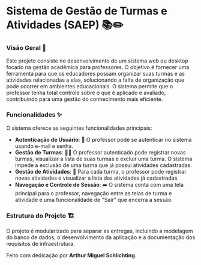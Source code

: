 # Sistema de Gestão de Turmas e Atividades (SAEP) 📚✏️

### Visão Geral 🎯

Este projeto consiste no desenvolvimento de um sistema web ou desktop focado na gestão acadêmica para professores. O objetivo é fornecer uma ferramenta para que os educadores possam organizar suas turmas e as atividades relacionadas a elas, solucionando a falta de organização que pode ocorrer em ambientes educacionais. O sistema permite que o professor tenha total controle sobre o que é aplicado e avaliado, contribuindo para uma gestão do conhecimento mais eficiente.

### Funcionalidades ✨

O sistema oferece as seguintes funcionalidades principais:

* **Autenticação de Usuário**: 🔐 O professor pode se autenticar no sistema usando e-mail e senha.
* **Gestão de Turmas**: 👨‍🏫 O professor autenticado pode registrar novas turmas, visualizar a lista de suas turmas e excluir uma turma. O sistema impede a exclusão de uma turma que já possui atividades cadastradas.
* **Gestão de Atividades**: 📝 Para cada turma, o professor pode registrar novas atividades e visualizar a lista das atividades já cadastradas.
* **Navegação e Controle de Sessão**: ➡️ O sistema conta com uma tela principal para o professor, navegação entre as telas de turma e atividade e uma funcionalidade de "Sair" que encerra a sessão.

### Estrutura do Projeto 🏗️

O projeto é modularizado para separar as entregas, incluindo a modelagem do banco de dados, o desenvolvimento da aplicação e a documentação dos requisitos de infraestrutura.

Feito com dedicação por **Arthur Miguel Schlichting**.
